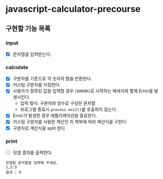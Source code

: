 # javascript-calculator-precourse

## 구현할 기능 목록

### input

- [x] 문자열을 입력받는다.

### calculate

- [x] 구분자를 기준으로 각 숫자의 합을 반환한다.
- [x] 커스텀 구분자를 지정한다.
- [x] 사용자가 잘못된 값을 입력할 경우 `[ERROR]`로 시작하는 메세지와 함께 Error를 발생시킨다.
  - 입력 형식: 구분자와 양수로 구성된 문자열
  - 프로그램 종료시 `process.exit()`를 호출하지 않는다.
- [x] Error가 발생한 경우 애플리케이션을 종료한다.
- [x] 커스텀 구분자를 사용한 계산인 지 여부에 따라 계산식을 구한다
- [x] 구분자로 계산식을 split 한다

### print

- [ ] 덧셈 결과를 출력한다.

```
덧셈할 문자열을 입력해 주세요.
1,2:3
결과 : 6
```